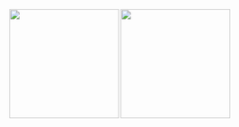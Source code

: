 <picture>
  <source
    srcset="https://github-readme-stats.vercel.app/api?username=danielwaltz&show_icons=true&theme=nord"
    media="(prefers-color-scheme: dark), (prefers-color-scheme: no-preference)"
  />
  <source
    srcset="https://github-readme-stats.vercel.app/api?username=danielwaltz&show_icons=true"
    media="(prefers-color-scheme: light)"
  />
  <img src="https://github-readme-stats.vercel.app/api?username=danielwaltz&show_icons=true" align="left" height="195" />
</picture>

<picture>
  <source
    srcset="https://github-readme-stats.vercel.app/api/top-langs/?username=danielwaltz&layout=compact&theme=nord"
    media="(prefers-color-scheme: dark), (prefers-color-scheme: no-preference)"
  />
  <source
    srcset="https://github-readme-stats.vercel.app/api/top-langs/?username=danielwaltz&layout=compact"
    media="(prefers-color-scheme: light)"
  />
  <img src="https://github-readme-stats.vercel.app/api/top-langs/?username=danielwaltz&layout=compact" align="left" height="195" />
</picture>
